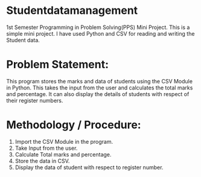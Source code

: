 # Studentdatamanagement
1st Semester Programming in Problem Solving(PPS) Mini Project.
This is a simple mini project.
I have used Python and CSV for reading and writing the Student data.

# Problem Statement:
This program stores the marks and data of students using the CSV Module in Python.
This takes the input from the user and calculates the total marks and percentage. It can also display the details of students with respect of their register numbers.

# Methodology / Procedure:
1. Import the CSV Module in the program.
2. Take Input from the user.
3. Calculate Total marks and percentage.
4. Store the data in CSV.
5. Display the data of student with respect to register number.
